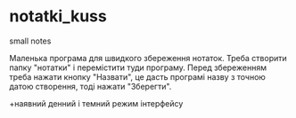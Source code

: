 # notatki_kuss
small notes

Маленька програма для швидкого збереження нотаток.
Треба створити папку "нотатки" і перемістити туди програму.
Перед збереженням треба нажати кнопку "Назвати", це дасть програмі назву з точною датою створення, тоді нажати "Зберегти".

+наявний денний і темний режим інтерфейсу
